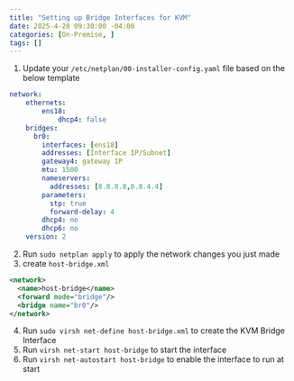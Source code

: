 ```yaml
---
title: "Setting up Bridge Interfaces for KVM"
date: 2025-4-20 09:30:00 -04:00
categories: [On-Premise, ]
tags: []
---
```

1. Update your `/etc/netplan/00-installer-config.yaml` file based on the below template
``` yml
network:
    ethernets:
        ens18:
            dhcp4: false
    bridges:
      br0:
        interfaces: [ens18]
        addresses: [Interface IP/Subnet]
        gateway4: gateway IP
        mtu: 1500
        nameservers:
          addresses: [8.8.8.8,8.8.4.4]
        parameters:
          stp: true
          forward-delay: 4
        dhcp4: no
        dhcp6: no
    version: 2
```

2. Run `sudo netplan apply` to apply the network changes you just made
3. create `host-bridge.xml`
``` xml
<network>
  <name>host-bridge</name>
  <forward mode="bridge"/>
  <bridge name="br0"/>
</network>
```

4. Run `sudo virsh net-define host-bridge.xml` to create the KVM Bridge Interface
5. Run `virsh net-start host-bridge` to start the interface
6. Run `virsh net-autostart host-bridge` to enable the interface to run at start